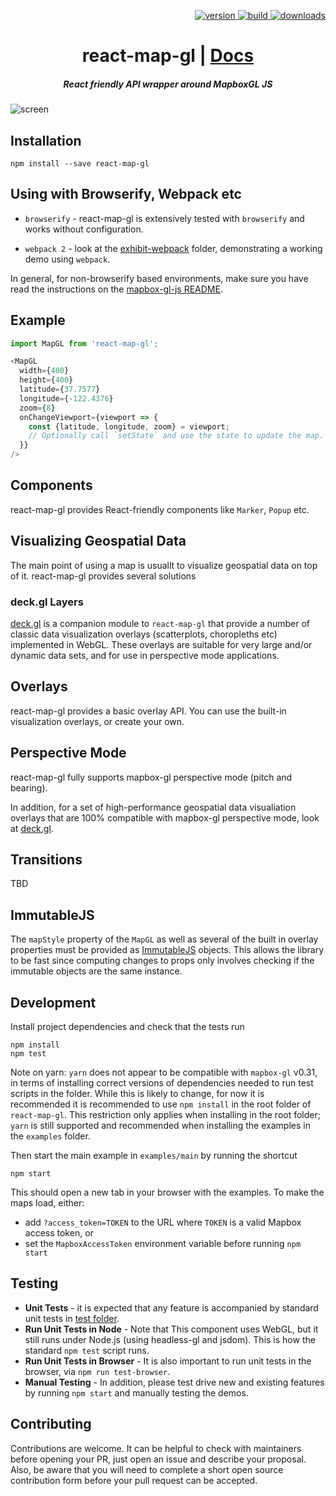 <p align="right">
  <a href="https://npmjs.org/package/react-map-gl">
    <img src="https://img.shields.io/npm/v/react-map-gl.svg?style=flat-square" alt="version" />
  </a>
  <a href="https://travis-ci.org/uber/react-map-gl">
    <img src="https://img.shields.io/travis/uber/react-map-gl/master.svg?style=flat-square" alt="build" />
  </a>
  <a href="https://npmjs.org/package/react-map-gl">
    <img src="https://img.shields.io/npm/dm/react-map-gl.svg?style=flat-square" alt="downloads" />
  </a>
</p>

<h1 align="center">react-map-gl | <a href="https://uber.github.io/react-map-gl">Docs</a></h1>

<h5 align="center">React friendly API wrapper around MapboxGL JS</h5>

![screen](https://cloud.githubusercontent.com/assets/499192/11028165/49f41da2-86bc-11e5-85eb-9279621ef971.png)

## Installation

    npm install --save react-map-gl

## Using with Browserify, Webpack etc

* `browserify` - react-map-gl is extensively tested with `browserify` and works without configuration.

* `webpack 2` - look at the [exhibit-webpack](https://github.com/uber/react-map-gl/tree/master/examples/exhibit-webpack)
folder, demonstrating a working demo using `webpack`.

In general, for non-browserify based environments, make sure you have read the instructions on the
[mapbox-gl-js README](https://github.com/mapbox/mapbox-gl-js#using-mapbox-gl-js-with-other-module-systems).


## Example

```js
import MapGL from 'react-map-gl';

<MapGL
  width={400}
  height={400}
  latitude={37.7577}
  longitude={-122.4376}
  zoom={8}
  onChangeViewport={viewport => {
    const {latitude, longitude, zoom} = viewport;
    // Optionally call `setState` and use the state to update the map.
  }}
/>
```

## Components

react-map-gl provides React-friendly components like `Marker`, `Popup` etc.


## Visualizing Geospatial Data

The main point of using a map is usuallt to visualize geospatial data on top of it. react-map-gl provides several solutions


### deck.gl Layers

[deck.gl](https://github.com/uber/deck.gl) is a companion module to `react-map-gl` that provide a number of classic data visualization overlays (scatterplots, choropleths etc) implemented in WebGL. These overlays are suitable for very large and/or dynamic data sets, and for use in perspective mode
applications.


## Overlays

react-map-gl provides a basic overlay API. You can use the built-in visualization overlays, or create your own.


## Perspective Mode

react-map-gl fully supports mapbox-gl perspective mode (pitch and bearing).

In addition, for a set of high-performance geospatial data visualiation overlays that are 100% compatible with mapbox-gl perspective mode, look at [deck.gl](https://github.com/uber/deck.gl).


## Transitions

TBD


## ImmutableJS

The `mapStyle` property of the `MapGL` as well as several of the built in
overlay properties must be provided as [ImmutableJS](https://facebook.github.io/immutable-js) objects. This allows the library to be fast since computing changes to props only involves checking if the immutable objects are the same instance.


## Development

Install project dependencies and check that the tests run

    npm install
    npm test

Note on yarn: `yarn` does not appear to be compatible with `mapbox-gl` v0.31,
in terms of installing correct versions of dependencies needed to run
test scripts in the folder.
While this is likely to change, for now it is recommended it is recommended to
use `npm install` in the root folder of `react-map-gl`. This restriction only
applies when installing in the root folder; `yarn` is still supported and
recommended when installing the examples in the `examples` folder.

Then start the main example in `examples/main` by running the shortcut

    npm start

This should open a new tab in your browser with the examples.
To make the maps load, either:
* add `?access_token=TOKEN` to the URL where `TOKEN` is a valid Mapbox access token, or
* set the `MapboxAccessToken` environment variable before running `npm start`

## Testing

* **Unit Tests** - it is expected that any feature is accompanied by standard unit tests in [test folder](./test).
* **Run Unit Tests in Node** - Note that This component uses WebGL, but it still runs under Node.js (using headless-gl and jsdom). This is how the standard `npm test` script runs.
* **Run Unit Tests in Browser** - It is also important to run unit tests in the browser, via `npm run test-browser`.
* **Manual Testing** - In addition, please test drive new and existing features by running `npm start` and manually testing the demos.


## Contributing

Contributions are welcome. It can be helpful to check with maintainers before opening your PR, just open an issue and describe your proposal. Also, be aware that you will need to complete a short open source contribution form before your pull request can be accepted.
